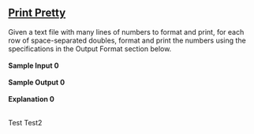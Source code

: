## **[Print Pretty](https://www.hackerrank.com/challenges/prettyprint)** 
Given a text file with many lines of numbers to format and print, for each row of space-separated doubles, format and print the numbers using the specifications in the Output Format section below.<br><br>**Sample Input 0**<br><br>**Sample Output 0**<br><br>**Explanation 0**<br><br>

Test
Test2
